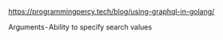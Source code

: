 https://programmingpercy.tech/blog/using-graphql-in-golang/


Arguments - Ability to specify search values